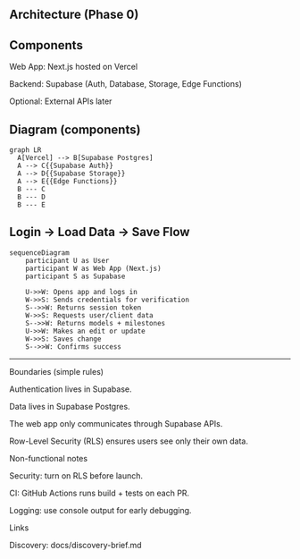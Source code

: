 ## Architecture (Phase 0)
## Components

Web App: Next.js hosted on Vercel

Backend: Supabase (Auth, Database, Storage, Edge Functions)

Optional: External APIs later

## Diagram (components)

```mermaid
graph LR
  A[Vercel] --> B[Supabase Postgres]
  A --> C{{Supabase Auth}}
  A --> D{{Supabase Storage}}
  A --> E{{Edge Functions}}
  B --- C
  B --- D
  B --- E
```

## Login → Load Data → Save Flow

```mermaid
sequenceDiagram
    participant U as User
    participant W as Web App (Next.js)
    participant S as Supabase

    U->>W: Opens app and logs in
    W->>S: Sends credentials for verification
    S-->>W: Returns session token
    W->>S: Requests user/client data
    S-->>W: Returns models + milestones
    U->>W: Makes an edit or update
    W->>S: Saves change
    S-->>W: Confirms success
```

---

Boundaries (simple rules)

Authentication lives in Supabase.

Data lives in Supabase Postgres.

The web app only communicates through Supabase APIs.

Row-Level Security (RLS) ensures users see only their own data.

Non-functional notes

Security: turn on RLS before launch.

CI: GitHub Actions runs build + tests on each PR.

Logging: use console output for early debugging.

Links

Discovery: docs/discovery-brief.md
